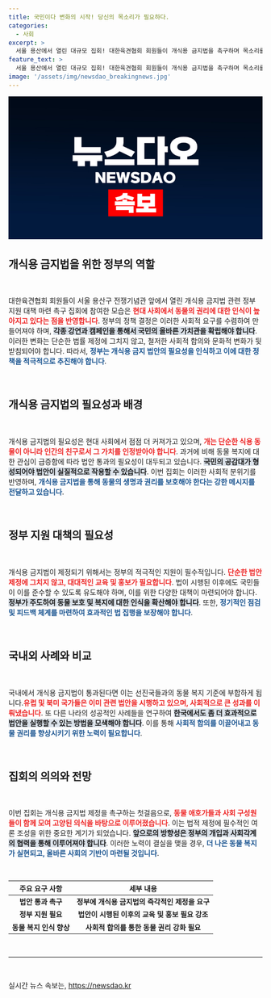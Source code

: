 ```yaml
---
title: 국민이다 변화의 시작! 당신의 목소리가 필요하다.
categories:
  - 사회
excerpt: >
  서울 용산에서 열린 대규모 집회! 대한육견협회 회원들이 개식용 금지법을 촉구하며 목소리를 높였다. 그들의 메시지는 무엇일까?
feature_text: >
  서울 용산에서 열린 대규모 집회! 대한육견협회 회원들이 개식용 금지법을 촉구하며 목소리를 높였다. 그들의 메시지는 무엇일까?
image: '/assets/img/newsdao_breakingnews.jpg'
---
```


<p><img src="/assets/img/newsdao_breakingnews.jpg" alt="ontimetimes 속보" /></p>

<h2 data-ke-size="size26">개식용 금지법을 위한 정부의 역할</h2>

<p data-ke-size="size16">&nbsp;</p>

<p>대한육견협회 회원들이 서울 용산구 전쟁기념관 앞에서 열린 개식용 금지법 관련 정부 지원 대책 마련 촉구 집회에 참여한 모습은 <b><span style="color: #ee2323;">현대 사회에서 동물의 권리에 대한 인식이 높아지고 있다는 점을 반영합니다</span></b>. 정부의 정책 결정은 이러한 사회적 요구를 수렴하여 만들어져야 하며, <b><span style="background-color: #21538527;">각종 강연과 캠페인을 통해서 국민의 올바른 가치관을 확립해야 합니다</span></b>. 이러한 변화는 단순한 법률 제정에 그치지 않고, 철저한 사회적 합의와 문화적 변화가 뒷받침되어야 합니다. 따라서, <b><span style="color: #1a5490;">정부는 개식용 금지 법안의 필요성을 인식하고 이에 대한 정책을 적극적으로 추진해야 합니다</span></b>.</p>

<p data-ke-size="size16">&nbsp;</p>

<h2 data-ke-size="size26">개식용 금지법의 필요성과 배경</h2>

<p data-ke-size="size16">&nbsp;</p>

<p>개식용 금지법의 필요성은 현대 사회에서 점점 더 커져가고 있으며, <b><span style="color: #ee2323;">개는 단순한 식용 동물이 아니라 인간의 친구로서 그 가치를 인정받아야 합니다</span></b>. 과거에 비해 동물 복지에 대한 관심이 급증함에 따라 법안 통과의 필요성이 대두되고 있습니다. <b><span style="background-color: #21538527;">국민의 공감대가 형성되어야 법안이 실질적으로 작용할 수 있습니다</span></b>. 이번 집회는 이러한 사회적 분위기를 반영하며, <b><span style="color: #1a5490;">개식용 금지법을 통해 동물의 생명과 권리를 보호해야 한다는 강한 메시지를 전달하고 있습니다</span></b>.</p>

<p data-ke-size="size16">&nbsp;</p>

<h2 data-ke-size="size26">정부 지원 대책의 필요성</h2>

<p data-ke-size="size16">&nbsp;</p>

<p>개식용 금지법이 제정되기 위해서는 정부의 적극적인 지원이 필수적입니다. <b><span style="color: #ee2323;">단순한 법안 제정에 그치지 않고, 대대적인 교육 및 홍보가 필요합니다</span></b>. 법이 시행된 이후에도 국민들이 이를 준수할 수 있도록 유도해야 하며, 이를 위한 다양한 대책이 마련되어야 합니다. <b><span style="background-color: #21538527;">정부가 주도하여 동물 보호 및 복지에 대한 인식을 확산해야 합니다</span></b>. 또한, <b><span style="color: #1a5490;">정기적인 점검 및 피드백 체계를 마련하여 효과적인 법 집행을 보장해야 합니다</span></b>.</p>

<p data-ke-size="size16">&nbsp;</p>

<h2 data-ke-size="size26">국내외 사례와 비교</h2>

<p data-ke-size="size16">&nbsp;</p>

<p>국내에서 개식용 금지법이 통과된다면 이는 선진국들과의 동물 복지 기준에 부합하게 됩니다.<b><span style="color: #ee2323;">유럽 및 북미 국가들은 이미 관련 법안을 시행하고 있으며, 사회적으로 큰 성과를 이뤄냈습니다</span></b>. 또 다른 나라의 성공적인 사례들을 연구하여 <b><span style="background-color: #21538527;">한국에서도 좀 더 효과적으로 법안을 실행할 수 있는 방법을 모색해야 합니다</span></b>. 이를 통해 <b><span style="color: #1a5490;">사회적 합의를 이끌어내고 동물 권리를 향상시키기 위한 노력이 필요합니다</span></b>.</p>

<p data-ke-size="size16">&nbsp;</p>

<h2 data-ke-size="size26">집회의 의의와 전망</h2>

<p data-ke-size="size16">&nbsp;</p>

<p>이번 집회는 개식용 금지법 제정을 촉구하는 첫걸음으로, <b><span style="color: #ee2323;">동물 애호가들과 사회 구성원들이 함께 모여 고양된 의식을 바탕으로 이루어졌습니다</span></b>. 이는 법적 제정에 필수적인 여론 조성을 위한 중요한 계기가 되었습니다. <b><span style="background-color: #21538527;">앞으로의 방향성은 정부의 개입과 사회각계의 협력을 통해 이루어져야 합니다</span></b>. 이러한 노력이 결실을 맺을 경우, <b><span style="color: #1a5490;">더 나은 동물 복지가 실현되고, 올바른 사회의 기반이 마련될 것입니다</span></b>.</p>

<p data-ke-size="size16">&nbsp;</p>

<table style="width: 100%; border-collapse: collapse;">
  <thead>
    <tr>
      <th style="text-align: center; height: 17px;"><b>주요 요구 사항</b></th>
      <th style="text-align: center; height: 17px;"><b>세부 내용</b></th>
    </tr>
  </thead>
  <tbody>
    <tr>
      <td style="text-align: center; height: 17px;"><b>법안 통과 촉구</b></td>
      <td style="text-align: center; height: 17px;"><b>정부에 개식용 금지법의 즉각적인 제정을 요구</b></td>
    </tr>
    <tr>
      <td style="text-align: center; height: 17px;"><b>정부 지원 필요</b></td>
      <td style="text-align: center; height: 17px;"><b>법안이 시행된 이후의 교육 및 홍보 필요 강조</b></td>
    </tr>
    <tr>
      <td style="text-align: center; height: 17px;"><b>동물 복지 인식 향상</b></td>
      <td style="text-align: center; height: 17px;"><b>사회적 합의를 통한 동물 권리 강화 필요</b></td>
    </tr>
  </tbody>
</table>

<p data-ke-size="size16">&nbsp;</p>

<hr />

<p data-ke-size="size16">&nbsp;</p>
실시간 뉴스 속보는, <a href="https://newsdao.kr" rel="dofollow">https://newsdao.kr</a>


